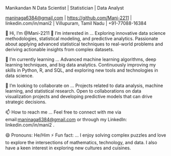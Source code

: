 Manikandan N
Data Scientist | Statistician | Data Analyst

maninaga6384@gmail.com | https://github.com/Mani-2211 | linkedin.com/in/mani2 | Villupuram, Tamil Nadu | +91-77088-16384

👋 Hi, I’m @Mani-2211
👀 I’m interested in ...
Exploring innovative data science methodologies, statistical modeling, and predictive analytics. Passionate about applying advanced statistical techniques to real-world problems and deriving actionable insights from complex datasets.

🌱 I’m currently learning ...
Advanced machine learning algorithms, deep learning techniques, and big data analytics. Continuously improving my skills in Python, R, and SQL, and exploring new tools and technologies in data science.

💞️ I’m looking to collaborate on ...
Projects related to data analysis, machine learning, and statistical research. Open to collaborations on data visualization projects and developing predictive models that can drive strategic decisions.

📫 How to reach me ...
Feel free to connect with me via email:maninaga6384@gmail.com or through my LinkedIn: linkedin.com/in/mani2 .

😄 Pronouns: He/Him
⚡ Fun fact: ...
I enjoy solving complex puzzles and love to explore the intersections of mathematics, technology, and data. I also have a keen interest in exploring new cultures and cuisines.
